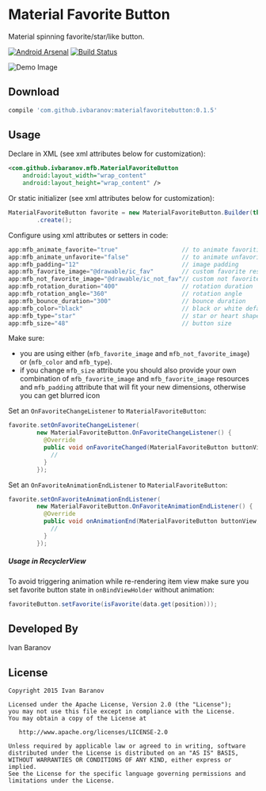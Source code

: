 Material Favorite Button
========================

Material spinning favorite/star/like button.

[![Android Arsenal](https://img.shields.io/badge/Android%20Arsenal-Material%20Favorite%20Button-brightgreen.svg?style=flat)](http://android-arsenal.com/details/1/2612) [![Build Status](https://travis-ci.org/IvBaranov/MaterialFavoriteButton.svg)](https://travis-ci.org/IvBaranov/MaterialFavoriteButton)

![Demo Image][1]

Download
--------

```groovy
compile 'com.github.ivbaranov:materialfavoritebutton:0.1.5'
```


Usage
-----

Declare in XML (see xml attributes below for customization):

```xml
<com.github.ivbaranov.mfb.MaterialFavoriteButton
    android:layout_width="wrap_content"
    android:layout_height="wrap_content" />
```

Or static initializer (see xml attributes below for customization):

```java
MaterialFavoriteButton favorite = new MaterialFavoriteButton.Builder(this)
        .create();
```



Configure using xml attributes or setters in code:

```java
app:mfb_animate_favorite="true"                  // to animate favoriting
app:mfb_animate_unfavorite="false"               // to animate unfavoriting
app:mfb_padding="12"                             // image padding
app:mfb_favorite_image="@drawable/ic_fav"        // custom favorite resource
app:mfb_not_favorite_image="@drawable/ic_not_fav"// custom not favorite resource
app:mfb_rotation_duration="400"                  // rotation duration
app:mfb_rotation_angle="360"                     // rotation angle
app:mfb_bounce_duration="300"                    // bounce duration
app:mfb_color="black"                            // black or white default resources (enum)
app:mfb_type="star"                              // star or heart shapes (enum)
app:mfb_size="48"                                // button size
```
Make sure:
 - you are using either (`mfb_favorite_image` and `mfb_not_favorite_image`) or (`mfb_color` and `mfb_type`).
 - if you change `mfb_size` attribute you should also provide your own combination of `mfb_favorite_image` and `mfb_favorite_image` resources and `mfb_padding` attribute that will fit your new dimensions, otherwise you can get blurred icon


Set an `OnFavoriteChangeListener` to `MaterialFavoriteButton`:

```java
favorite.setOnFavoriteChangeListener(
        new MaterialFavoriteButton.OnFavoriteChangeListener() {
          @Override
          public void onFavoriteChanged(MaterialFavoriteButton buttonView, boolean favorite) {
          	//
          }
        });
```

Set an `OnFavoriteAnimationEndListener` to `MaterialFavoriteButton`:

```java
favorite.setOnFavoriteAnimationEndListener(
        new MaterialFavoriteButton.OnFavoriteAnimationEndListener() {
          @Override
          public void onAnimationEnd(MaterialFavoriteButton buttonView, boolean favorite) {
            //
          }
        });
```

##### Usage in RecyclerView
To avoid triggering animation while re-rendering item view make sure you set favorite button state in `onBindViewHolder` without animation:

```java
favoriteButton.setFavorite(isFavorite(data.get(position)));
```


Developed By
------------
Ivan Baranov

License
-------

```
Copyright 2015 Ivan Baranov

Licensed under the Apache License, Version 2.0 (the "License");
you may not use this file except in compliance with the License.
You may obtain a copy of the License at

   http://www.apache.org/licenses/LICENSE-2.0

Unless required by applicable law or agreed to in writing, software
distributed under the License is distributed on an "AS IS" BASIS,
WITHOUT WARRANTIES OR CONDITIONS OF ANY KIND, either express or implied.
See the License for the specific language governing permissions and
limitations under the License.
```

[1]: https://cloud.githubusercontent.com/assets/6000572/10363036/ad97cfae-6dba-11e5-980a-1f5d82afd773.gif
